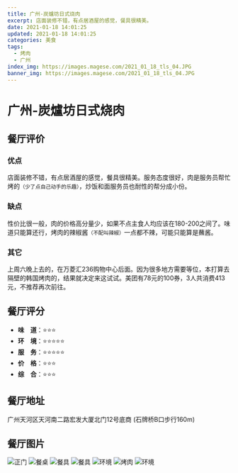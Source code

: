 ```yaml
---
title: 广州-炭爐坊日式烧肉
excerpt: 店面装修不错，有点居酒屋的感觉，餐具很精美。
date: 2021-01-18 14:01:25
updated: 2021-01-18 14:01:25
categories: 美食
tags:
  - 烤肉
  - 广州
index_img: https://images.magese.com/2021_01_18_tls_04.JPG
banner_img: https://images.magese.com/2021_01_18_tls_04.JPG
---
```


# 广州-炭爐坊日式烧肉

## 餐厅评价
### 优点
店面装修不错，有点居酒屋的感觉，餐具很精美。服务态度很好，肉是服务员帮忙烤的<small>（少了点自己动手的乐趣）</small>，炒饭和面服务员也耐性的帮分成小份。
<!-- more -->
### 缺点
性价比很一般，肉的价格高分量少，如果不点主食人均应该在180-200之间了。味道只能算还行，烤肉的辣椒酱<small>（不配叫辣椒）</small>一点都不辣，可能只能算是蘸酱。

### 其它
上周六晚上去的，在万菱汇236购物中心后面。因为很多地方需要等位，本打算去隔壁的韩国烤肉的，结果就决定来这试试。美团有78元的100券，3人共消费413元，不推荐再次前往。

## 餐厅评分
- **味　道**：⭐⭐⭐
- **环　境**：⭐⭐⭐⭐⭐
- **服　务**：⭐⭐⭐⭐⭐
- **价　格**：⭐⭐⭐
- **综　合**：⭐⭐⭐

## 餐厅地址
广州天河区天河南二路宏发大厦北门12号底商 (石牌桥B口步行160m)

## 餐厅图片
![正门](https://images.magese.com/2021_01_18_tls_01.JPG)
![餐桌](https://images.magese.com/2021_01_18_tls_02.JPG)
![餐具](https://images.magese.com/2021_01_18_tls_03.JPG)
![餐具](https://images.magese.com/2021_01_18_tls_04.JPG)
![环境](https://images.magese.com/2021_01_18_tls_05.JPG)
![烤肉](https://images.magese.com/2021_01_18_tls_06.JPG)
![环境](https://images.magese.com/2021_01_18_tls_07.jpg)
